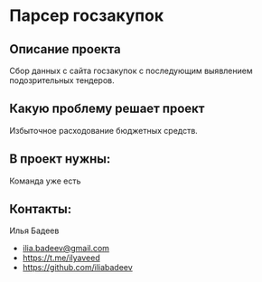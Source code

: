 # Парсер госзакупок
## Описание проекта
Сбор данных с сайта госзакупок с последующим выявлением подозрительных тендеров.
## Какую проблему решает проект
Избыточное расходование бюджетных средств.
## В проект нужны:
Команда уже есть
## Контакты:
Илья Бадеев
* ilia.badeev@gmail.com
* https://t.me/ilyaveed
* https://github.com/iliabadeev
